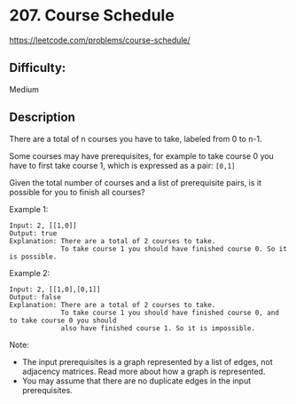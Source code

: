 # 207. Course Schedule

https://leetcode.com/problems/course-schedule/

## Difficulty:

Medium

## Description

There are a total of n courses you have to take, labeled from 0 to n-1.

Some courses may have prerequisites, for example to take course 0 you have 
to first take course 1, which is expressed as a pair: `[0,1]`

Given the total number of courses and a list of prerequisite pairs, 
is it possible for you to finish all courses?

Example 1:
```
Input: 2, [[1,0]] 
Output: true
Explanation: There are a total of 2 courses to take. 
             To take course 1 you should have finished course 0. So it is possible.
```

Example 2:
```
Input: 2, [[1,0],[0,1]]
Output: false
Explanation: There are a total of 2 courses to take. 
             To take course 1 you should have finished course 0, and to take course 0 you should
             also have finished course 1. So it is impossible.
```

Note:
- The input prerequisites is a graph represented by a list of edges, 
not adjacency matrices. Read more about how a graph is represented.
- You may assume that there are no duplicate edges in the input prerequisites.
